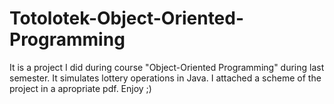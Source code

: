 # Totolotek-Object-Oriented-Programming
It is a project I did during course "Object-Oriented Programming" during last semester. It simulates lottery operations in Java. I attached a scheme of the project in a apropriate pdf. Enjoy ;)
